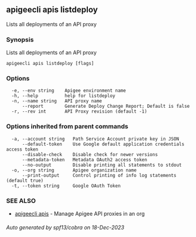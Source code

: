 ## apigeecli apis listdeploy

Lists all deployments of an API proxy

### Synopsis

Lists all deployments of an API proxy

```
apigeecli apis listdeploy [flags]
```

### Options

```
  -e, --env string    Apigee environment name
  -h, --help          help for listdeploy
  -n, --name string   API proxy name
      --report        Generate Deploy Change Report; Default is false
  -r, --rev int       API Proxy revision (default -1)
```

### Options inherited from parent commands

```
  -a, --account string   Path Service Account private key in JSON
      --default-token    Use Google default application credentials access token
      --disable-check    Disable check for newer versions
      --metadata-token   Metadata OAuth2 access token
      --no-output        Disable printing all statements to stdout
  -o, --org string       Apigee organization name
      --print-output     Control printing of info log statements (default true)
  -t, --token string     Google OAuth Token
```

### SEE ALSO

* [apigeecli apis](apigeecli_apis.md)	 - Manage Apigee API proxies in an org

###### Auto generated by spf13/cobra on 18-Dec-2023
